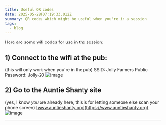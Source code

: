 ```yaml
---
title: Useful QR codes
date: 2025-05-28T07:19:33.012Z
summary: QR codes which might be useful when you're in a session
tags:
  - blog
---
```

Here are some wifi codes for use in the session:

## 1) Connect to the wifi at the pub:
(this will only work when you're in the pub)
SSID: Jolly Farmers Public
Password: Jolly-20
![image](https://www.auntieshanty.org/static/img/QRcodeJollyFarmersWifiUntested.png)


## 2) Go to the Auntie Shanty site 
(yes, I know *you* are already here, this is for letting someone else scan your phone screen)
[www.auntieshanty.org](https://www.auntieshanty.org)
![image](https://www.auntieshanty.org/static/img/QRcodetoAuntieShanty.png)

---
